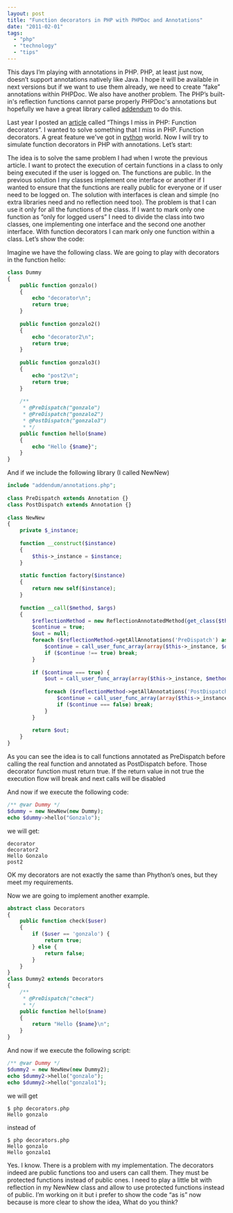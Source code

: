 ```yaml
---
layout: post
title: "Function decorators in PHP with PHPDoc and Annotations"
date: "2011-02-01"
tags: 
  - "php"
  - "technology"
  - "tips"
---
```


This days I’m playing with annotations in PHP. PHP, at least just now, doesn’t support annotations natively like Java. I hope it will be available in next versions but if we want to use them already, we need to create “fake” annotations within PHPDoc. We also have another problem. The PHP’s built-in's reflection functions cannot parse properly PHPDoc's annotations but hopefully we have a great library called [addendum](http://code.google.com/p/addendum/) to do this.

Last year I posted an [article](http://gonzalo123.wordpress.com/2009/12/09/things-i-miss-in-php-function-decorators/) called “Things I miss in PHP: Function decorators”. I wanted to solve something that I miss in PHP. Function decorators. A great feature we've got in [python](http://www.python.org/dev/peps/pep-0318/) world. Now I will try to simulate function decorators in PHP with annotations. Let’s start:

The idea is to solve the same problem I had when I wrote the previous article. I want to protect the execution of certain functions in a class to only being executed if the user is logged on. The functions are public. In the previous solution I my classes implement one interface or another if I wanted to ensure that the functions are really public for everyone or if user need to be logged on. The solution with interfaces is clean and simple (no extra libraries need and no reflection need too). The problem is that I can use it only for all the functions of the class. If I want to mark only one function as “only for logged users” I need to divide the class into two classes, one implementing one interface and the second one another interface. With function decorators I can mark only one function within a class. Let’s show the code:

Imagine we have the following class. We are going to play with decorators in the function hello:

```php
class Dummy
{
    public function gonzalo()
    {
        echo "decorator\n";
        return true;
    }
 
    public function gonzalo2()
    {
        echo "decorator2\n";
        return true;
    }
 
    public function gonzalo3()
    {
        echo "post2\n";
        return true;
    }
 
    /** 
     * @PreDispatch("gonzalo") 
     * @PreDispatch("gonzalo2") 
     * @PostDispatch("gonzalo3") 
     * */
    public function hello($name)
    {
        echo "Hello {$name}";
    }
}
```

And if we include the following library (I called NewNew)

```php
include "addendum/annotations.php";
 
class PreDispatch extends Annotation {}
class PostDispatch extends Annotation {} 
 
class NewNew
{
    private $_instance;
 
    function __construct($instance)
    {
        $this->_instance = $instance;
    }
 
    static function factory($instance)
    {
        return new self($instance);
    }
 
    function __call($method, $args)
    {
        $reflectionMethod = new ReflectionAnnotatedMethod(get_class($this->_instance), $method);
        $continue = true;
        $out = null;
        foreach ($reflectionMethod->getAllAnnotations('PreDispatch') as $decorator) {
            $continue = call_user_func_array(array($this->_instance, $decorator->value), $args);
            if ($continue !== true) break;
        }
         
        if ($continue === true) {
            $out = call_user_func_array(array($this->_instance, $method), $args);
         
            foreach ($reflectionMethod->getAllAnnotations('PostDispatch') as $decorator) {
                $continue = call_user_func_array(array($this->_instance, $decorator->value), $args);
                if ($continue === false) break;
            }
        }
 
        return $out;
    }
}
```

As you can see the idea is to call functions annotated as PreDispatch before calling the real function and annotated as PostDispatch before. Those decorator function must return true. If the return value in not true the execution flow will break and next calls will be disabled

And now if we execute the following code:

```php
/** @var Dummy */
$dummy = new NewNew(new Dummy);
echo $dummy->hello("Gonzalo");
```

we will get:

```
decorator
decorator2
Hello Gonzalo
post2
```

OK my decorators are not exactly the same than Phython’s ones, but they meet my requirements.

Now we are going to implement another example.

```php
abstract class Decorators
{
    public function check($user)
    {
        if ($user == 'gonzalo') {
            return true;
        } else {
            return false;
        }
    }
}
class Dummy2 extends Decorators
{
    /** 
     * @PreDispatch("check") 
     * */
    public function hello($name)
    {
        return "Hello {$name}\n";
    }
}
```

And now if we execute the following script:

```php
/** @var Dummy */
$dummy2 = new NewNew(new Dummy2);
echo $dummy2->hello("gonzalo");
echo $dummy2->hello("gonzalo1");
```

we will get

```commandline
$ php decorators.php
Hello gonzalo
```

instead of

```commandline
$ php decorators.php 
Hello gonzalo
Hello gonzalo1
```

Yes. I know. There is a problem with my implementation. The decorators indeed are public functions too and users can call them. They must be protected functions instead of public ones. I need to play a little bit with reflection in my NewNew class and allow to use protected functions instead of public. I’m working on it but i prefer to show the code “as is” now because is more clear to show the idea, What do you think?
